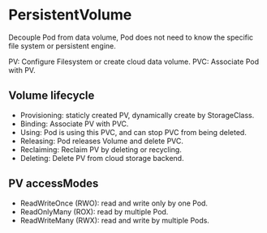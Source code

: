 # PersistentVolume

Decouple Pod from data volume, Pod does not need to know the specific file
system or persistent engine.

PV: Configure Filesystem or create cloud data volume.
PVC: Associate Pod with PV.

## Volume lifecycle

- Provisioning: staticly created PV, dynamically create by StorageClass.
- Binding: Associate PV with PVC.
- Using: Pod is using this PVC, and can stop PVC from being deleted.
- Releasing: Pod releases Volume and delete PVC.
- Reclaiming: Reclaim PV by deleting or recycling.
- Deleting: Delete PV from cloud storage backend.

## PV accessModes

- ReadWriteOnce (RWO): read and write only by one Pod.
- ReadOnlyMany (ROX): read by multiple Pod.
- ReadWriteMany (RWX): read and write by multiple Pods.
